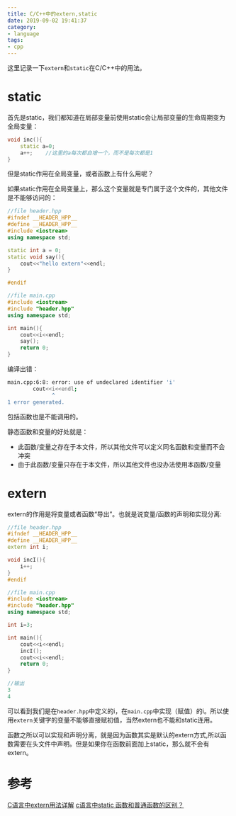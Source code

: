 ```yaml
---
title: C/C++中的extern,static
date: 2019-09-02 19:41:37
category:
- language
tags:
- cpp
---
```

这里记录一下`extern`和`static`在C/C++中的用法。
<!--more-->
# static
首先是static，我们都知道在局部变量前使用static会让局部变量的生命周期变为全局变量：
```c++
void inc(){
    static a=0;
    a++;    //这里的a每次都自增一个，而不是每次都是1
}
```

但是static作用在全局变量，或者函数上有什么用呢？

如果static作用在全局变量上，那么这个变量就是专门属于这个文件的，其他文件是不能够访问的：
```c++
//file header.hpp
#ifndef __HEADER_HPP__
#define __HEADER_HPP__
#include <iostream>
using namespace std;

static int a = 0;
static void say(){
	cout<<"hello extern"<<endl;
}

#endif

//file main.cpp
#include <iostream>
#include "header.hpp"
using namespace std;

int main(){
	cout<<i<<endl;
	say();
	return 0;
}
```
编译出错：
```bash
main.cpp:6:8: error: use of undeclared identifier 'i'
        cout<<i<<endl;
              ^
1 error generated.
```
包括函数也是不能调用的。

静态函数和变量的好处就是：
* 此函数/变量之存在于本文件，所以其他文件可以定义同名函数和变量而不会冲突
* 由于此函数/变量只存在于本文件，所以其他文件也没办法使用本函数/变量

# extern
extern的作用是将变量或者函数“导出”。也就是说变量/函数的声明和实现分离:
```c++
//file header.hpp
#ifndef __HEADER_HPP__
#define __HEADER_HPP__
extern int i;

void incI(){
	i++;
}
#endif

//file main.cpp
#include <iostream>
#include "header.hpp"
using namespace std;

int i=3;

int main(){
	cout<<i<<endl;
	incI();
	cout<<i<<endl;
	return 0;
}

//输出
3
4
```
可以看到我们是在`header.hpp`中定义的i，在`main.cpp`中实现（赋值）的i。所以使用`extern`关键字的变量不能够直接赋初值，当然extern也不能和static连用。

函数之所以可以实现和声明分离，就是因为函数其实是默认的extern方式,所以函数需要在头文件中声明。但是如果你在函数前面加上static，那么就不会有extern。

# 参考
[C语言中extern用法详解](https://blog.csdn.net/weixin_40819954/article/details/79725588)
[c语言中static 函数和普通函数的区别？](https://blog.csdn.net/thanklife/article/details/78476737)